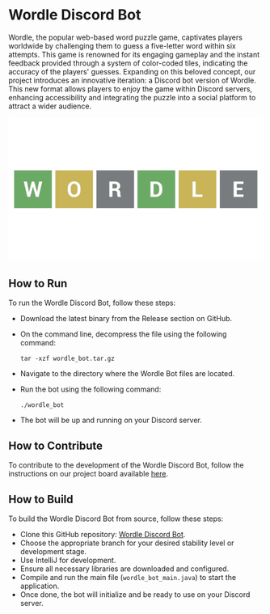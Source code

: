 # Wordle Discord Bot

Wordle, the popular web-based word puzzle game, captivates players worldwide by challenging them to guess a five-letter word within six attempts. This game is renowned for its engaging gameplay and the instant feedback provided through a system of color-coded tiles, indicating the accuracy of the players' guesses. Expanding on this beloved concept, our project introduces an innovative iteration: a Discord bot version of Wordle. This new format allows players to enjoy the game within Discord servers, enhancing accessibility and integrating the puzzle into a social platform to attract a wider audience.

![wordle.png](wordle.png)


## How to Run

To run the Wordle Discord Bot, follow these steps:

- Download the latest binary from the Release section on GitHub.
- On the command line, decompress the file using the following command:
    
    ```
    tar -xzf wordle_bot.tar.gz
    
    ```
    
- Navigate to the directory where the Wordle Bot files are located.
- Run the bot using the following command:
    
    ```
    ./wordle_bot
    
    ```
    
- The bot will be up and running on your Discord server.

## How to Contribute

To contribute to the development of the Wordle Discord Bot, follow the instructions on our project board available [here](https://temple-team-fykau2e3.atlassian.net/jira/software/projects/SCRUM/boards/1/backlog).

## How to Build

To build the Wordle Discord Bot from source, follow these steps:

- Clone this GitHub repository: [Wordle Discord Bot](https://github.com/cis3296s24/05-wordle-bot).
- Choose the appropriate branch for your desired stability level or development stage.
- Use IntelliJ for development.
- Ensure all necessary libraries are downloaded and configured.
- Compile and run the main file (`wordle_bot_main.java`) to start the application.
- Once done, the bot will initialize and be ready to use on your Discord server.
